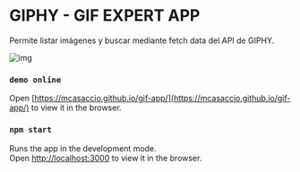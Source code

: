 # GIPHY - GIF EXPERT APP
Permite listar imágenes y buscar mediante fetch data del API de GIPHY.

![img](https://i.imgur.com/FuBrcE4.png)

### `demo online`
Open [https://mcasaccio.github.io/gif-app/](https://mcasaccio.github.io/gif-app/) to view it in the browser.


### `npm start`

Runs the app in the development mode.<br />
Open [http://localhost:3000](http://localhost:3000) to view it in the browser.
